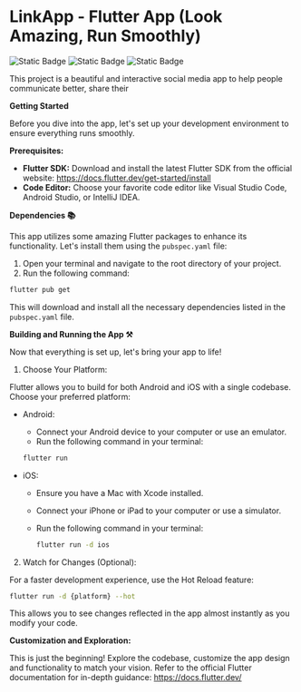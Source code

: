# LinkApp - Flutter App (Look Amazing, Run Smoothly)
![Static Badge](https://img.shields.io/badge/Language-Dart-blue?style=flat)
![Static Badge](https://img.shields.io/badge/Framework-Flutter-green?style=flat)
![Static Badge](https://img.shields.io/badge/Database-Firebase-orange?style=flat)

This project is a beautiful and interactive social media app to help people communicate better, share their 

**Getting Started**

Before you dive into the app, let's set up your development environment to ensure everything runs smoothly.

**Prerequisites:**

* **Flutter SDK:** Download and install the latest Flutter SDK from the official website: https://docs.flutter.dev/get-started/install
* **Code Editor:** Choose your favorite code editor like Visual Studio Code, Android Studio, or IntelliJ IDEA. 

**Dependencies 📚**

This app utilizes some amazing Flutter packages to enhance its functionality. Let's install them using the `pubspec.yaml` file:

1. Open your terminal and navigate to the root directory of your project.
2. Run the following command:

```bash
flutter pub get
```

This will download and install all the necessary dependencies listed in the `pubspec.yaml` file.

**Building and Running the App ⚒️**

Now that everything is set up, let's bring your app to life!

1. Choose Your Platform:

Flutter allows you to build for both Android and iOS with a single codebase. Choose your preferred platform:

- Android:

  - Connect your Android device to your computer or use an emulator.
  - Run the following command in your terminal:

  ```bash
  flutter run
  ```

- iOS:

  - Ensure you have a Mac with Xcode installed.
  - Connect your iPhone or iPad to your computer or use a simulator.
  - Run the following command in your terminal:
 
    ```bash
    flutter run -d ios
    ```

2. Watch for Changes (Optional):

For a faster development experience, use the Hot Reload feature:

```bash
flutter run -d {platform} --hot
```

This allows you to see changes reflected in the app almost instantly as you modify your code.

<b>Customization and Exploration:</b>

This is just the beginning! Explore the codebase, customize the app design and functionality to match your vision. Refer to the official Flutter documentation for in-depth guidance: https://docs.flutter.dev/
